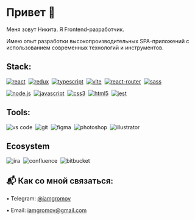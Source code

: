 # Привет 🖖

Меня зовут Никита. Я Frontend-разработчик.

Имею опыт разработки высокопроизводительных SPA-приложений с использованием современных технологий и инструментов.

## Stack:

[<img alt="react" src="https://img.shields.io/badge/react-61DAFB.svg?&style=for-the-badge&logo=react&logoColor=fff" />](https://react.dev/)&nbsp;
[<img alt="redux" src="https://img.shields.io/badge/redux-%23593d88.svg?style=for-the-badge&logo=redux&logoColor=fff" />](https://redux.js.org/)&nbsp;
[<img alt="typescript" src="https://img.shields.io/badge/typescript-007ACC.svg?&style=for-the-badge&logo=typescript&logoColor=fff" />](https://www.typescriptlang.org/)&nbsp;
[<img alt="vite" src="https://img.shields.io/badge/vite-%23646CFF.svg?style=for-the-badge&logo=vite&logoColor=fff" />](https://vitejs.dev/)&nbsp;
[<img alt="react-router" src="https://img.shields.io/badge/react router-F54250.svg?&style=for-the-badge&logo=react-router&logoColor=fff" />](https://reactrouter.com/)&nbsp;
[<img alt="sass" src="https://img.shields.io/badge/SASS-hotpink.svg?style=for-the-badge&logo=SASS&logoColor=fff" />](https://sass-lang.com/)&nbsp;

[<img alt="node.js" src="https://img.shields.io/badge/node.js-83CE28.svg?&style=for-the-badge&logo=node.js&logoColor=fff" />](https://nodejs.org/)&nbsp;
[<img alt="javascript" src="https://img.shields.io/badge/javascript-FEDC20.svg?&style=for-the-badge&logo=javascript&logoColor=fff" />](https://developer.mozilla.org/en-US/docs/Web/JavaScript)&nbsp;
[<img alt="css3" src="https://img.shields.io/badge/css-14A0DC.svg?&style=for-the-badge&logo=css3&logoColor=fff" />](https://developer.mozilla.org/en-US/docs/Web/CSS)&nbsp;
[<img alt="html5" src="https://img.shields.io/badge/html-F36837.svg?&style=for-the-badge&logo=html5&logoColor=fff" />](https://developer.mozilla.org/en-US/docs/Web/HTML)&nbsp;
[<img alt="jest" src="https://img.shields.io/badge/jest-99425B.svg?&style=for-the-badge&logo=jest&logoColor=fff" />](https://jestjs.io/)&nbsp;
## Tools:

<img alt="vs code" src="https://img.shields.io/badge/vs code-24AEF4.svg?&style=for-the-badge&logo=visual-studio-code&logoColor=fff" />&nbsp;
<img alt="git" src="https://img.shields.io/badge/git-F05033.svg?&style=for-the-badge&logo=git&logoColor=fff" />&nbsp;
<img alt="figma" src="https://img.shields.io/badge/figma-A259FF.svg?&style=for-the-badge&logo=figma&logoColor=fff" />&nbsp;
<img alt="photoshop" src="https://img.shields.io/badge/photoshop-229BFF.svg?&style=for-the-badge&logo=adobe-photoshop&logoColor=fff" />&nbsp;
<img alt="illustrator" src="https://img.shields.io/badge/illustrator-%23FF9A00.svg?style=for-the-badge&logo=adobe%20illustrator&logoColor=fff" />&nbsp;

## Ecosystem

<img alt="jira" src="https://img.shields.io/badge/jira-%230A0FFF.svg?style=for-the-badge&logo=jira&logoColor=fff" />&nbsp;
<img alt="confluence" src="https://img.shields.io/badge/confluence-%23172BF4.svg?style=for-the-badge&logo=confluence&logoColor=fff" />&nbsp;
<img alt="bitbucket" src="https://img.shields.io/badge/bitbucket-%230047B3.svg?style=for-the-badge&logo=bitbucket&logoColor=fff" />&nbsp;

## 📬 Как со мной связаться:

• Telegram: [@iamgromov](https://t.me/iamgromov)

• Email: iamgromov@gmail.com
